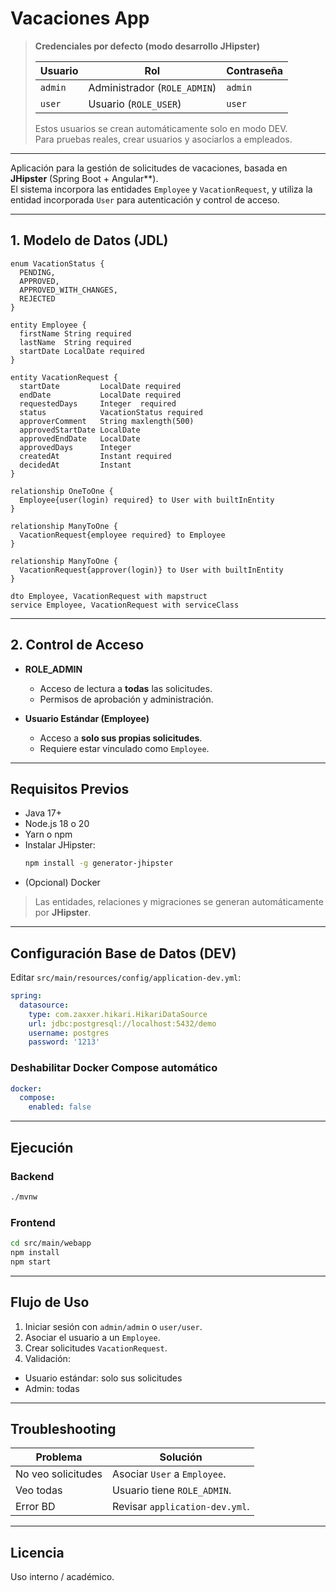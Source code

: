 # Vacaciones App

> **Credenciales por defecto (modo desarrollo JHipster)**
>
> | Usuario | Rol                          | Contraseña |
> | ------- | ---------------------------- | ---------- |
> | `admin` | Administrador (`ROLE_ADMIN`) | `admin`    |
> | `user`  | Usuario (`ROLE_USER`)        | `user`     |
>
> Estos usuarios se crean automáticamente solo en modo DEV.  
> Para pruebas reales, crear usuarios y asociarlos a empleados.

---

Aplicación para la gestión de solicitudes de vacaciones, basada en **JHipster** (Spring Boot + Angular\*\*).  
El sistema incorpora las entidades `Employee` y `VacationRequest`, y utiliza la entidad incorporada `User` para autenticación y control de acceso.

---

## 1. Modelo de Datos (JDL)

```jdl
enum VacationStatus {
  PENDING,
  APPROVED,
  APPROVED_WITH_CHANGES,
  REJECTED
}

entity Employee {
  firstName String required
  lastName  String required
  startDate LocalDate required
}

entity VacationRequest {
  startDate         LocalDate required
  endDate           LocalDate required
  requestedDays     Integer  required
  status            VacationStatus required
  approverComment   String maxlength(500)
  approvedStartDate LocalDate
  approvedEndDate   LocalDate
  approvedDays      Integer
  createdAt         Instant required
  decidedAt         Instant
}

relationship OneToOne {
  Employee{user(login) required} to User with builtInEntity
}

relationship ManyToOne {
  VacationRequest{employee required} to Employee
}

relationship ManyToOne {
  VacationRequest{approver(login)} to User with builtInEntity
}

dto Employee, VacationRequest with mapstruct
service Employee, VacationRequest with serviceClass
```

---

## 2. Control de Acceso

- **ROLE_ADMIN**

  - Acceso de lectura a **todas** las solicitudes.
  - Permisos de aprobación y administración.

- **Usuario Estándar (Employee)**
  - Acceso a **solo sus propias solicitudes**.
  - Requiere estar vinculado como `Employee`.

---

## Requisitos Previos

- Java 17+
- Node.js 18 o 20
- Yarn o npm
- Instalar JHipster:
  ```bash
  npm install -g generator-jhipster
  ```
- (Opcional) Docker

> Las entidades, relaciones y migraciones se generan automáticamente por **JHipster**.

---

## Configuración Base de Datos (DEV)

Editar `src/main/resources/config/application-dev.yml`:

```yaml
spring:
  datasource:
    type: com.zaxxer.hikari.HikariDataSource
    url: jdbc:postgresql://localhost:5432/demo
    username: postgres
    password: '1213'
```

### Deshabilitar Docker Compose automático

```yaml
docker:
  compose:
    enabled: false
```

---

## Ejecución

### Backend

```bash
./mvnw
```

### Frontend

```bash
cd src/main/webapp
npm install
npm start
```

---

## Flujo de Uso

1. Iniciar sesión con `admin/admin` o `user/user`.
2. Asociar el usuario a un `Employee`.
3. Crear solicitudes `VacationRequest`.
4. Validación:

- Usuario estándar: solo sus solicitudes
- Admin: todas

---

## Troubleshooting

| Problema           | Solución                       |
| ------------------ | ------------------------------ |
| No veo solicitudes | Asociar `User` a `Employee`.   |
| Veo todas          | Usuario tiene `ROLE_ADMIN`.    |
| Error BD           | Revisar `application-dev.yml`. |

---

## Licencia

Uso interno / académico.
